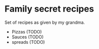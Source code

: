 # Family secret recipes

Set of recipes as given by my grandma. 

- Pizzas (TODO)
- Sauces (TODO)
- spreads (TODO)